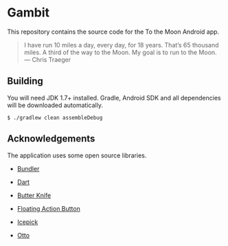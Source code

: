# Gambit

This repository contains the source code for the To the Moon Android app.

> I have run 10 miles a day, every day, for 18 years.
> That’s 65 thousand miles. A third of the way to the Moon.
> My goal is to run to the Moon. — Chris Traeger

## Building

You will need JDK 1.7+ installed.
Gradle, Android SDK and all dependencies will be downloaded automatically.

```
$ ./gradlew clean assembleDebug
```

## Acknowledgements

The application uses some open source libraries.

* [Bundler][Bundler link]
* [Dart][Dart link]
* [Butter Knife][Butter Knife link]
* [Floating Action Button][Floating Action Button link]
* [Icepick][Icepick link]
* [Otto][Otto link]


  [Bundler link]: https://github.com/f2prateek/bundler
  [Butter Knife link]: https://github.com/JakeWharton/butterknife
  [Dart link]: https://github.com/f2prateek/dart
  [Floating Action Button link]: https://github.com/makovkastar/FloatingActionButton
  [Icepick link]: https://github.com/frankiesardo/icepick
  [Otto link]: https://github.com/square/otto
